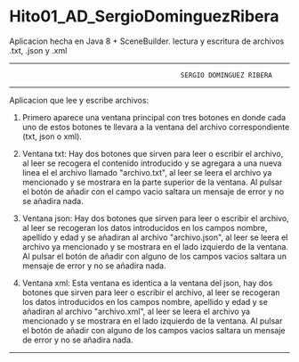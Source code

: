 # Hito01_AD_SergioDominguezRibera
Aplicacion hecha en Java 8 + SceneBuilder. lectura y escritura de archivos .txt, .json y .xml 

***********************************************************************************************************************************
                                               SERGIO DOMINGUEZ RIBERA
***********************************************************************************************************************************
Aplicacion que lee y escribe archivos:

1) Primero aparece una ventana principal con tres botones en donde cada uno de estos botones te llevara a la ventana del archivo correspondiente (txt, json o xml).

2) Ventana txt: Hay dos botones que sirven para leer o escribir el archivo, al leer se recogera el contenido introducido y se agregara a una nueva linea el el archivo llamado "archivo.txt", al leer se leera el archivo ya mencionado y se mostrara en la parte superior de la ventana. Al pulsar el botón de añadir con el campo vacio saltara un mensaje de error y no se añadira nada.

3) Ventana json: Hay dos botones que sirven para leer o escribir el archivo, al leer se recogeran los datos introducidos en los campos nombre, apellido y edad y se añadiran al archivo "archivo.json", al leer se leera el archivo ya mencionado y se mostrara en el lado izquierdo de la ventana. Al pulsar el botón de añadir con alguno de los campos vacios saltara un mensaje de error y no se añadira nada.

4) Ventana xml: Esta ventana es identica a la ventana del json, hay dos botones que sirven para leer o escribir el archivo, al leer se recogeran los datos introducidos en los campos nombre, apellido y edad y se añadiran al archivo "archivo.xml", al leer se leera el archivo ya mencionado y se mostrara en el lado izquierdo de la ventana. Al pulsar el botón de añadir con alguno de los campos vacios saltara un mensaje de error y no se añadira nada.
**********************************************************************************************************************************************************************************************************************************************************************
